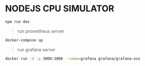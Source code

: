 # NODEJS CPU SIMULATOR

```bash
npm run dev
```

> run prometheus server

```bash
docker-compose up
```

> run grafana server

```bash
docker run -d -p 3000:3000 --name=grafana grafana/grafana-oss
```
